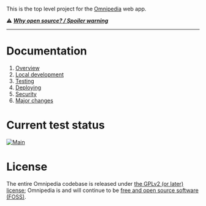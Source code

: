 This is the top level project for the [Omnipedia](https://omnipedia.app/) web
app.

⚠️ ***[Why open source? / Spoiler warning](https://omnipedia.app/open-source)***

----

# Documentation

1. [Overview](docs/overview.md)
2. [Local development](docs/local-dev.md)
3. [Testing](docs/testing.md)
4. [Deploying](docs/deploying.md)
5. [Security](docs/security.md)
6. [Major changes](docs/changes.md)

# Current test status

[![Main](https://github.com/neurocracy/omnipedia/actions/workflows/main.yml/badge.svg)](https://github.com/neurocracy/omnipedia/actions/workflows/main.yml)

# License

The entire Omnipedia codebase is released under [the GPLv2 (or later)
license](https://en.wikipedia.org/wiki/GNU_General_Public_License#Version_2);
Omnipedia is and will continue to be [free and open source software
(FOSS)](https://en.wikipedia.org/wiki/Free_and_open-source_software).
